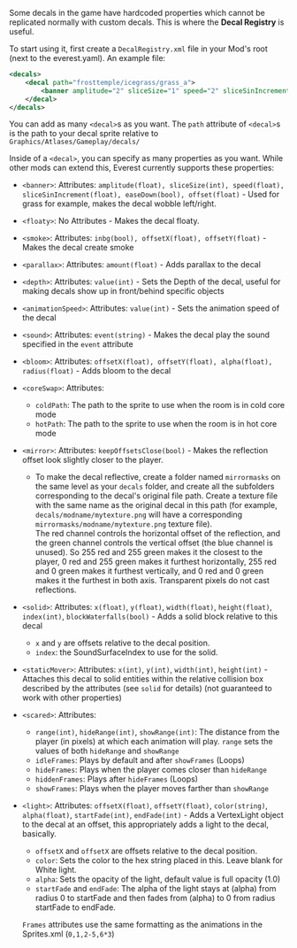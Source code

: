 Some decals in the game have hardcoded properties which cannot be replicated normally with custom decals. This is where the **Decal Registry** is useful.

To start using it, first create a `DecalRegistry.xml` file in your Mod's root (next to the everest.yaml). An example file:
```xml
<decals>
	<decal path="frosttemple/icegrass/grass_a">
		<banner amplitude="2" sliceSize="1" speed="2" sliceSinIncrement="0.05" easeDown="false" offset="-2" />
	</decal>
</decals>
```
You can add as many `<decal>`s as you want. The `path` attribute of `<decal>`s is the path to your decal sprite relative to `Graphics/Atlases/Gameplay/decals/`

Inside of a `<decal>`, you can specify as many properties as you want. While other mods can extend this, Everest currently supports these properties:
* `<banner>`: Attributes: `amplitude(float), sliceSize(int), speed(float), sliceSinIncrement(float), easeDown(bool), offset(float)` - Used for grass for example, makes the decal wobble left/right.
* `<floaty>`: No Attributes - Makes the decal floaty.
* `<smoke>`: Attributes: `inbg(bool), offsetX(float), offsetY(float)` - Makes the decal create smoke
* `<parallax>`: Attributes: `amount(float)` - Adds parallax to the decal
* `<depth>`: Attributes: `value(int)` - Sets the Depth of the decal, useful for making decals show up in front/behind specific objects
* `<animationSpeed>`: Attributes: `value(int)` - Sets the animation speed of the decal
* `<sound>`: Attributes: `event(string)` - Makes the decal play the sound specified in the `event` attribute
* `<bloom>`: Attributes: `offsetX(float), offsetY(float), alpha(float), radius(float)` - Adds bloom to the decal
* `<coreSwap>`: Attributes:
  * `coldPath`: The path to the sprite to use when the room is in cold core mode
  * `hotPath`: The path to the sprite to use when the room is in hot core mode
* `<mirror>`: Attributes: `keepOffsetsClose(bool)` - Makes the reflection offset look slightly closer to the player.
  * To make the decal reflective, create a folder named `mirrormasks` on the same level as your `decals` folder, and create all the subfolders corresponding to the decal's original file path. Create a texture file with the same name as the original decal in this path (for example, `decals/modname/mytexture.png` will have a corresponding `mirrormasks/modname/mytexture.png` texture file).  
The red channel controls the horizontal offset of the reflection, and the green channel controls the vertical offset (the blue channel is unused). So 255 red and 255 green makes it the closest to the player, 0 red and 255 green makes it furthest horizontally, 255 red and 0 green makes it furthest vertically, and 0 red and 0 green makes it the furthest in both axis. Transparent pixels do not cast reflections.
* `<solid>`: Attributes: `x(float)`, `y(float)`, `width(float)`, `height(float)`, `index(int)`, `blockWaterfalls(bool)` - Adds a solid block relative to this decal
  * `x` and `y` are offsets relative to the decal position.
  * `index`: the SoundSurfaceIndex to use for the solid.
* `<staticMover>`: Attributes: `x(int)`, `y(int)`, `width(int)`, `height(int)` - Attaches this decal to solid entities within the relative collision box described by the attributes (see `solid` for details) (not guaranteed to work with other properties)
* `<scared>`: Attributes:
  * `range(int)`, `hideRange(int)`, `showRange(int)`: The distance from the player (in pixels) at which each animation will play. `range` sets the values of both `hideRange` and `showRange`
  * `idleFrames`: Plays by default and after `showFrames` (Loops)
  * `hideFrames`: Plays when the player comes closer than `hideRange`
  * `hiddenFrames`: Plays after `hideFrames` (Loops)
  * `showFrames`: Plays when the player moves farther than `showRange`
* `<light>`: Attributes: `offsetX(float)`, `offsetY(float)`, `color(string)`, `alpha(float)`, `startFade(int)`, `endFade(int)` - Adds a VertexLight object to the decal at an offset, this appropriately adds a light to the decal, basically.
  * `offsetX` and `offsetX` are offsets relative to the decal position.
  * `color`: Sets the color to the hex string placed in this. Leave blank for White light.
  * `alpha`: Sets the opacity of the light, default value is full opacity (1.0)
  * `startFade` and `endFade`: The alpha of the light stays at (alpha) from radius 0 to startFade and then fades from (alpha) to 0 from radius startFade to endFade. 

  `Frames` attributes use the same formatting as the animations in the Sprites.xml (`0,1,2-5,6*3`)
